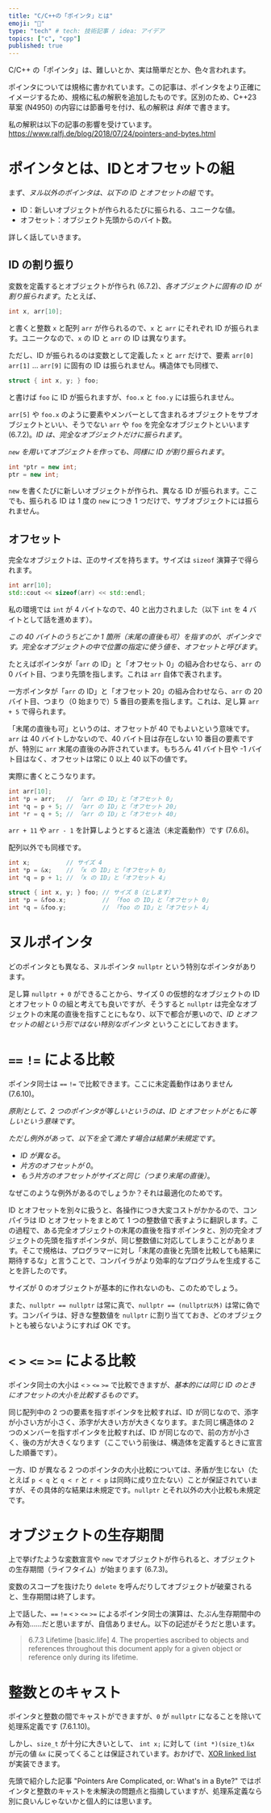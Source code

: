 ```yaml
---
title: "C/C++の「ポインタ」とは"
emoji: "📝"
type: "tech" # tech: 技術記事 / idea: アイデア
topics: ["c", "cpp"]
published: true
---
```


C/C++ の「ポインタ」は、難しいとか、実は簡単だとか、色々言われます。

ポインタについては規格に書かれています。この記事は、ポインタをより正確にイメージするため、規格に私の解釈を追加したものです。区別のため、C++23 草案 (N4950) の内容には節番号を付け、私の解釈は _斜体_ で書きます。

私の解釈は以下の記事の影響を受けています。
https://www.ralfj.de/blog/2018/07/24/pointers-and-bytes.html

# ポインタとは、IDとオフセットの組
まず、_ヌル以外のポインタは、以下の ID とオフセットの組_ です。

- ID：新しいオブジェクトが作られるたびに振られる、ユニークな値。
- オフセット：オブジェクト先頭からのバイト数。

詳しく話していきます。

## ID の割り振り
変数を定義するとオブジェクトが作られ (6.7.2)、_各オブジェクトに固有の ID が割り振られます_。たとえば、
```cpp
int x, arr[10];
```
と書くと整数 `x` と配列 `arr` が作られるので、`x` と `arr` にそれぞれ ID が振られます。ユニークなので、`x` の ID と `arr` の ID は異なります。

ただし、ID が振られるのは変数として定義した `x` と `arr` だけで、要素 `arr[0]` `arr[1]` … `arr[9]` に固有の ID は振られません。構造体でも同様で、
```cpp
struct { int x, y; } foo;
```
と書けば `foo` に ID が振られますが、`foo.x` と `foo.y` には振られません。

`arr[5]` や `foo.x` のように要素やメンバーとして含まれるオブジェクトをサブオブジェクトといい、そうでない `arr` や `foo` を完全なオブジェクトといいます (6.7.2)。_ID は、完全なオブジェクトだけに振られます_。

_`new` を用いてオブジェクトを作っても、同様に ID が割り振られます_。
```cpp
int *ptr = new int;
ptr = new int;
```
`new` を書くたびに新しいオブジェクトが作られ、異なる ID が振られます。ここでも、振られる ID は 1 度の `new` につき 1 つだけで、サブオブジェクトには振られません。

## オフセット
完全なオブジェクトは、正のサイズを持ちます。サイズは `sizeof` 演算子で得られます。
```cpp
int arr[10];
std::cout << sizeof(arr) << std::endl;
```

私の環境では `int` が 4 バイトなので、40 と出力されました（以下 `int` を 4 バイトとして話を進めます）。

_この 40 バイトのうちどこか 1 箇所（末尾の直後も可）を指すのが、ポインタです。完全なオブジェクトの中で位置の指定に使う値を、オフセットと呼びます_。

たとえばポインタが「`arr` の ID」と「オフセット 0」の組み合わせなら、`arr` の 0 バイト目、つまり先頭を指します。これは `arr` 自体で表されます。

一方ポインタが「`arr` の ID」と「オフセット 20」の組み合わせなら、`arr` の 20 バイト目、つまり（0 始まりで）5 番目の要素を指します。これは、足し算 `arr + 5` で得られます。

「末尾の直後も可」というのは、オフセットが 40 でもよいという意味です。`arr` は 40 バイトしかないので、40 バイト目は存在しない 10 番目の要素ですが、特別に `arr` 末尾の直後のみ許されています。もちろん 41 バイト目や -1 バイト目はなく、オフセットは常に 0 以上 40 以下の値です。

実際に書くとこうなります。
```cpp
int arr[10];
int *p = arr;   // 「arr の ID」と「オフセット 0」
int *q = p + 5; // 「arr の ID」と「オフセット 20」
int *r = q + 5; // 「arr の ID」と「オフセット 40」
```

`arr + 11` や `arr - 1` を計算しようとすると違法（未定義動作）です (7.6.6)。

配列以外でも同様です。
```cpp
int x;          // サイズ 4
int *p = &x;    // 「x の ID」と「オフセット 0」
int *q = p + 1; // 「x の ID」と「オフセット 4」
```

```cpp
struct { int x, y; } foo; // サイズ 8（とします）
int *p = &foo.x;          // 「foo の ID」と「オフセット 0」
int *q = &foo.y;          // 「foo の ID」と「オフセット 4」
```
# ヌルポインタ
どのポインタとも異なる、ヌルポインタ `nullptr` という特別なポインタがあります。

足し算 `nullptr + 0` ができることから、サイズ 0 の仮想的なオブジェクトの ID とオフセット 0 の組と考えても良いですが、そうすると `nullptr` は完全なオブジェクトの末尾の直後を指すことにもなり、以下で都合が悪いので、_ID とオフセットの組という形ではない特別なポインタ_ ということにしておきます。

# `==` `!=` による比較
ポインタ同士は `==` `!=` で比較できます。ここに未定義動作はありません (7.6.10)。

_原則として、2 つのポインタが等しいというのは、ID とオフセットがともに等しいという意味です_。

_ただし例外があって、以下を全て満たす場合は結果が未規定です_。
- _ID が異なる_。
- _片方のオフセットが 0_。
- _もう片方のオフセットがサイズと同じ（つまり末尾の直後）_。

なぜこのような例外があるのでしょうか？それは最適化のためです。

ID とオフセットを別々に扱うと、各操作につき大変コストがかかるので、コンパイラは ID とオフセットをまとめて 1 つの整数値で表すように翻訳します。この過程で、ある完全オブジェクトの末尾の直後を指すポインタと、別の完全オブジェクトの先頭を指すポインタが、同じ整数値に対応してしまうことがあります。そこで規格は、プログラマーに対し「末尾の直後と先頭を比較しても結果に期待するな」と言うことで、コンパイラがより効率的なプログラムを生成することを許したのです。

サイズが 0 のオブジェクトが基本的に作れないのも、このためでしょう。

また、`nullptr == nullptr` は常に真で、`nullptr == (nullptr以外)` は常に偽です。コンパイラは、好きな整数値を `nullptr` に割り当てておき、どのオブジェクトとも被らないようにすれば OK です。
# `<` `>` `<=` `>=` による比較
ポインタ同士の大小は `<` `>` `<=` `>=` で比較できますが、_基本的には同じ ID のときにオフセットの大小を比較するものです_。

同じ配列中の 2 つの要素を指すポインタを比較すれば、ID が同じなので、添字が小さい方が小さく、添字が大きい方が大きくなります。また同じ構造体の 2 つのメンバーを指すポインタを比較すれば、ID が同じなので、前の方が小さく、後の方が大きくなります（ここでいう前後は、構造体を定義するときに宣言した順番です）。

一方、ID が異なる 2 つのポインタの大小比較については、矛盾が生じない（たとえば `p < q` と `q < r` と `r < p` は同時に成り立たない）ことが保証されていますが、その具体的な結果は未規定です。`nullptr` とそれ以外の大小比較も未規定です。

# オブジェクトの生存期間
上で挙げたような変数宣言や `new` でオブジェクトが作られると、オブジェクトの生存期間（ライフタイム）が始まります (6.7.3)。

変数のスコープを抜けたり `delete` を呼んだりしてオブジェクトが破棄されると、生存期間は終了します。

上で話した、`==` `!=` `<` `>` `<=` `>=` によるポインタ同士の演算は、たぶん生存期間中のみ有効……だと思いますが、自信ありません。以下の記述がそうだと思います。
> 6.7.3 Lifetime [basic.life]
> 4. The properties ascribed to objects and references throughout this document apply for a given object or reference only during its lifetime.

# 整数とのキャスト
ポインタと整数の間でキャストができますが、`0` が `nullptr` になることを除いて処理系定義です (7.6.1.10)。

しかし、`size_t` が十分に大きいとして、 `int x;` に対して `(int *)(size_t)&x` が元の値 `&x` に戻ってくることは保証されています。おかげで、[XOR linked list](https://en.wikipedia.org/wiki/XOR_linked_list) が実装できます。

先頭で紹介した記事 "Pointers Are Complicated, or: What's in a Byte?" ではポインタと整数のキャストを未解決の問題点と指摘していますが、処理系定義なら別に良いんじゃないかと個人的には思います。


